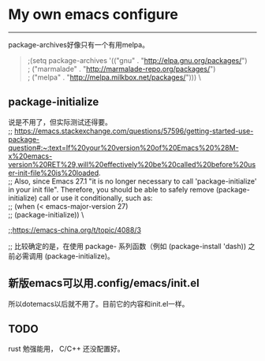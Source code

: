 # My own emacs configure
---

package-archives好像只有一个有用melpa。

> ;(setq package-archives '(("gnu" . "http://elpa.gnu.org/packages/") \
> ;                         ("marmalade" . "http://marmalade-repo.org/packages/") \
> ;                         ("melpa" . "http://melpa.milkbox.net/packages/"))) \
>

## package-initialize

说是不用了，但实际测试还得要。\
;; https://emacs.stackexchange.com/questions/57596/getting-started-use-package-question#:~:text=If%20your%20version%20of%20Emacs%20%28M-x%20emacs-version%20RET%29,will%20effectively%20be%20called%20before%20user-init-file%20is%20loaded. \
;; Also, since Emacs 27.1 "it is no longer necessary to call 'package-initialize' in your init file". Therefore, you should be able to safely remove (package-initialize) call or use it conditionally, such as: \
;; (when (< emacs-major-version 27) \
;;   (package-initialize)) \

;;https://emacs-china.org/t/topic/4088/3

;; 比较确定的是，在使用 package- 系列函数（例如 (package-install 'dash)) 之前必需调用 (package-initialize)。

## 新版emacs可以用.config/emacs/init.el
所以dotemacs以后就不用了。目前它的内容和init.el一样。

## TODO

rust 勉强能用， C/C++ 还没配置好。
